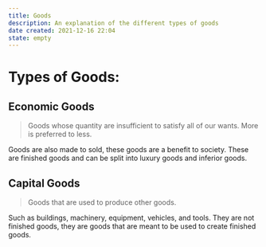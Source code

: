 ```yaml
---
title: Goods
description: An explanation of the different types of goods
date created: 2021-12-16 22:04
state: empty
---
```


# Types of Goods:

## Economic Goods
> Goods whose quantity are insufficient to satisfy all of our wants. More is preferred to less.

Goods are also made to sold, these goods are a benefit to society. These are finished goods and can be split into luxury goods and inferior goods.

## Capital Goods
> Goods that are used to produce other goods.

Such as buildings, machinery, equipment, vehicles, and tools. They are not finished goods, they are goods that are meant to be used to create finished goods.